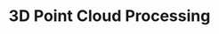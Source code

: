 ---
title: "3D Point Cloud Processing"
excerpt: "Implementing a research paper on super-voxel segmentation"
collection: portfolio
---